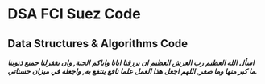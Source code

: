 # DSA FCI Suez Code

## Data Structures &amp; Algorithms Code

***اسأل الله العظيم رب العرش العظيم ان يرزقنا ايانا واياكم الجنة,
وان يغفرلنا جميع ذنوبنا ما  كبر منها وما صغر,
اللهم اجعل هذا العمل علما نافع ينتفع به, واجعله في ميزان حسناتي.***

